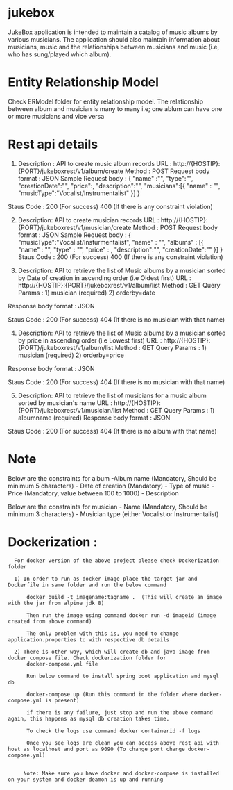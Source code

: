 # jukebox

JukeBox application is intended to maintain a catalog of music albums by various musicians. The
application should also maintain information about musicians, music and the relationships between
musicians and music (i.e, who has sung/played which album).

# Entity Relationship Model

Check ERModel folder for entity relationship model. The relationship between album and musician is 
many to many i.e; one ablum can have one or more musicians and vice versa

# Rest api details

1) Description : API to create music album records
   URL : http://{HOSTIP}:{PORT}/jukeboxrest/v1/album/create
   Method : POST
   Request body format : JSON
   Sample Request body : 
                        {
    "name" :"",
    "type":"",
    "creationDate":"",
    "price":,
    "description":"",
    "musicians":[{
        "name" : "",
        "musicType":"Vocalist/Instrumentalist"
    }]
  }
  
  Staus Code : 200 (For success)
               400 (If there is any constraint violation)
               
2) Description: API to create musician records
   URL : http://{HOSTIP}:{PORT}/jukeboxrest/v1/musician/create
   Method : POST
   Request body format : JSON
   Sample Request body : 
                       {   
    "musicType":"Vocalist/Insturmentalist",
    "name" : "",
      "albums" : [{
        "name" : "",
        "type" : "",
        "price" : ,
        "description":"",
        "creationDate":""
      }]
}
  Staus Code : 200 (For success)
               400 (If there is any constraint violation)
               
 3) Description: API to retrieve the list of Music albums by a musician sorted by Date of creation in
  ascending order (i.e Oldest first)
   URL : http://{HOSTIP}:{PORT}/jukeboxrest/v1/album/list
   Method : GET
   Query Params : 1) musician (required)
                  2) orderby=date
   
   Response body format : JSON
   
  Staus Code : 200 (For success)
               404 (If there is no musician with that name)
   
  4) Description: API to retrieve the list of Music albums by a musician sorted by price in ascending order
    (i.e Lowest first)
   URL : http://{HOSTIP}:{PORT}/jukeboxrest/v1/album/list
   Method : GET
   Query Params : 1) musician (required)
                  2) orderby=price
   
   Response body format : JSON
   
  Staus Code : 200 (For success)
               404 (If there is no musician with that name)
              
   5) Description: API to retrieve the list of musicians for a music album sorted by musician's name
   URL : http://{HOSTIP}:{PORT}/jukeboxrest/v1/musician/list
   Method : GET
   Query Params : 1) albumname (required)
   Response body format : JSON
   
  Staus Code : 200 (For success)
               404 (If there is no album with that name)
               
               
   # Note
   Below are the constraints for album
      -Album name (Mandatory, Should be minimum 5 characters)
      - Date of creation (Mandatory)
      - Type of music
      - Price (Mandatory, value between 100 to 1000)
      - Description
      
   Below are the constraints for musician
      - Name (Mandatory, Should be minimum 3 characters)
      - Musician type (either Vocalist or Instrumentalist)
     
  # Dockerization :
      
      For docker version of the above project please check Dockerization folder
      
      1) In order to run as docker image place the target jar and Dockerfile in same folder and run the below command
        
          docker build -t imagename:tagname .  (This will create an image with the jar from alpine jdk 8) 
          
          Then run the image using command docker run -d imageid (image created from above command)
          
          The only problem with this is, you need to change application.properties to with respective db details
       
      2) There is other way, which will create db and java image from docker compose file. Check dockerization folder for 
          docker-compose.yml file
          
          Run below command to install spring boot application and mysql db
          
          docker-compose up (Run this command in the folder where docker-compose.yml is present)
         
          if there is any failure, just stop and run the above command again, this happens as mysql db creation takes time.
          
          To check the logs use command docker containerid -f logs
          
          Once you see logs are clean you can access above rest api with host as localhost and port as 9090 (To change port change docker-compose.yml)
          
         
         Note: Make sure you have docker and docker-compose is installed on your system and docker deamon is up and running
         
          
